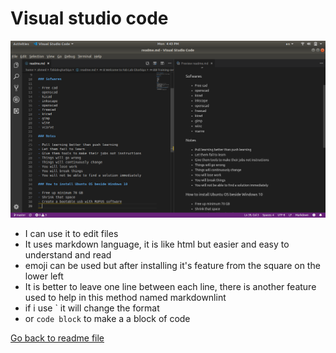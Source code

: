 # Visual studio code

![screenshot1](/images/picture.png)

- I can use it to edit files
- It uses markdown language, it is like html but easier and easy to understand and read
- emoji can be used but after installing it's feature from the square on the lower left
- It is better to leave one line between each line, there is another feature used to help in this method named markdownlint
- if i use ` it will change the format
- or ``` code block ``` to make a a block of code

[Go back to readme file](/readme.md)